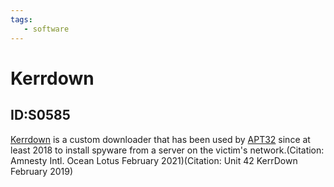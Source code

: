 ```yaml
---
tags:
   - software
---
```

# Kerrdown
## ID:S0585
[Kerrdown](/mitre/software/S0585) is a custom downloader that has been used by [APT32](/mitre/groups/G0050) since at least 2018 to install spyware from a server on the victim's network.(Citation: Amnesty Intl. Ocean Lotus February 2021)(Citation: Unit 42 KerrDown February 2019)
